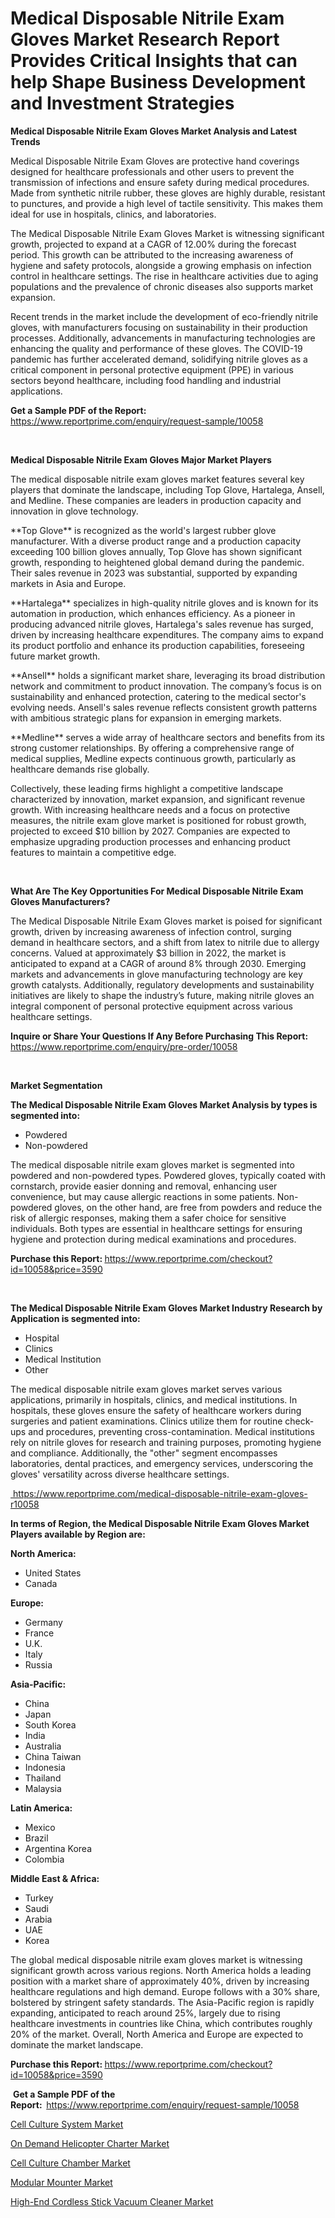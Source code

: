 <p><h1>Medical Disposable Nitrile Exam Gloves Market Research Report Provides Critical Insights that can help Shape Business Development and Investment Strategies</h1></p><p><strong>Medical Disposable Nitrile Exam Gloves Market Analysis and Latest Trends</strong></p>
<p><p>Medical Disposable Nitrile Exam Gloves are protective hand coverings designed for healthcare professionals and other users to prevent the transmission of infections and ensure safety during medical procedures. Made from synthetic nitrile rubber, these gloves are highly durable, resistant to punctures, and provide a high level of tactile sensitivity. This makes them ideal for use in hospitals, clinics, and laboratories.</p><p>The Medical Disposable Nitrile Exam Gloves Market is witnessing significant growth, projected to expand at a CAGR of 12.00% during the forecast period. This growth can be attributed to the increasing awareness of hygiene and safety protocols, alongside a growing emphasis on infection control in healthcare settings. The rise in healthcare activities due to aging populations and the prevalence of chronic diseases also supports market expansion.</p><p>Recent trends in the market include the development of eco-friendly nitrile gloves, with manufacturers focusing on sustainability in their production processes. Additionally, advancements in manufacturing technologies are enhancing the quality and performance of these gloves. The COVID-19 pandemic has further accelerated demand, solidifying nitrile gloves as a critical component in personal protective equipment (PPE) in various sectors beyond healthcare, including food handling and industrial applications.</p></p>
<p><strong>Get a Sample PDF of the Report:&nbsp;</strong> <a href="https://www.reportprime.com/enquiry/request-sample/10058">https://www.reportprime.com/enquiry/request-sample/10058</a></p>
<p>&nbsp;</p>
<p><strong>Medical Disposable Nitrile Exam Gloves Major Market Players</strong></p>
<p><p>The medical disposable nitrile exam gloves market features several key players that dominate the landscape, including Top Glove, Hartalega, Ansell, and Medline. These companies are leaders in production capacity and innovation in glove technology.</p><p>**Top Glove** is recognized as the world's largest rubber glove manufacturer. With a diverse product range and a production capacity exceeding 100 billion gloves annually, Top Glove has shown significant growth, responding to heightened global demand during the pandemic. Their sales revenue in 2023 was substantial, supported by expanding markets in Asia and Europe.</p><p>**Hartalega** specializes in high-quality nitrile gloves and is known for its automation in production, which enhances efficiency. As a pioneer in producing advanced nitrile gloves, Hartalega's sales revenue has surged, driven by increasing healthcare expenditures. The company aims to expand its product portfolio and enhance its production capabilities, foreseeing future market growth.</p><p>**Ansell** holds a significant market share, leveraging its broad distribution network and commitment to product innovation. The company’s focus is on sustainability and enhanced protection, catering to the medical sector's evolving needs. Ansell's sales revenue reflects consistent growth patterns with ambitious strategic plans for expansion in emerging markets.</p><p>**Medline** serves a wide array of healthcare sectors and benefits from its strong customer relationships. By offering a comprehensive range of medical supplies, Medline expects continuous growth, particularly as healthcare demands rise globally.</p><p>Collectively, these leading firms highlight a competitive landscape characterized by innovation, market expansion, and significant revenue growth. With increasing healthcare needs and a focus on protective measures, the nitrile exam glove market is positioned for robust growth, projected to exceed $10 billion by 2027. Companies are expected to emphasize upgrading production processes and enhancing product features to maintain a competitive edge.</p></p>
<p>&nbsp;</p>
<p><strong>What Are The Key Opportunities For Medical Disposable Nitrile Exam Gloves Manufacturers?</strong></p>
<p><p>The Medical Disposable Nitrile Exam Gloves market is poised for significant growth, driven by increasing awareness of infection control, surging demand in healthcare sectors, and a shift from latex to nitrile due to allergy concerns. Valued at approximately $3 billion in 2022, the market is anticipated to expand at a CAGR of around 8% through 2030. Emerging markets and advancements in glove manufacturing technology are key growth catalysts. Additionally, regulatory developments and sustainability initiatives are likely to shape the industry’s future, making nitrile gloves an integral component of personal protective equipment across various healthcare settings.</p></p>
<p><strong>Inquire or Share Your Questions If Any Before Purchasing This Report:</strong> <a href="https://www.reportprime.com/enquiry/pre-order/10058">https://www.reportprime.com/enquiry/pre-order/10058</a></p>
<p>&nbsp;</p>
<p><strong>Market Segmentation</strong></p>
<p><strong>The Medical Disposable Nitrile Exam Gloves Market Analysis by types is segmented into:</strong></p>
<p><ul><li>Powdered</li><li>Non-powdered</li></ul></p>
<p><p>The medical disposable nitrile exam gloves market is segmented into powdered and non-powdered types. Powdered gloves, typically coated with cornstarch, provide easier donning and removal, enhancing user convenience, but may cause allergic reactions in some patients. Non-powdered gloves, on the other hand, are free from powders and reduce the risk of allergic responses, making them a safer choice for sensitive individuals. Both types are essential in healthcare settings for ensuring hygiene and protection during medical examinations and procedures.</p></p>
<p><strong>Purchase this Report:&nbsp;</strong><a href="https://www.reportprime.com/checkout?id=10058&price=3590">https://www.reportprime.com/checkout?id=10058&price=3590</a></p>
<p>&nbsp;</p>
<p><strong>The Medical Disposable Nitrile Exam Gloves Market Industry Research by Application is segmented into:</strong></p>
<p><ul><li>Hospital</li><li>Clinics</li><li>Medical Institution</li><li>Other</li></ul></p>
<p><p>The medical disposable nitrile exam gloves market serves various applications, primarily in hospitals, clinics, and medical institutions. In hospitals, these gloves ensure the safety of healthcare workers during surgeries and patient examinations. Clinics utilize them for routine check-ups and procedures, preventing cross-contamination. Medical institutions rely on nitrile gloves for research and training purposes, promoting hygiene and compliance. Additionally, the "other" segment encompasses laboratories, dental practices, and emergency services, underscoring the gloves' versatility across diverse healthcare settings.</p></p>
<p><a href="https://www.reportprime.com/medical-disposable-nitrile-exam-gloves-r10058">&nbsp;https://www.reportprime.com/medical-disposable-nitrile-exam-gloves-r10058</a></p>
<p><strong>In terms of Region, the Medical Disposable Nitrile Exam Gloves Market Players available by Region are:</strong></p>
<p>
    <p> <strong> North America: </strong>
        <ul>
            <li>United States</li>
            <li>Canada</li>
        </ul>
        </p> 
    <p> <strong> Europe: </strong>
        <ul>
            <li>Germany</li>
            <li>France</li>
            <li>U.K.</li>
            <li>Italy</li>
            <li>Russia</li>
        </ul>
        </p> 
    <p> <strong> Asia-Pacific: </strong>
        <ul>
            <li>China</li>
            <li>Japan</li>
            <li>South Korea</li>
            <li>India</li>
            <li>Australia</li>
            <li>China Taiwan</li>
            <li>Indonesia</li>
            <li>Thailand</li>
            <li>Malaysia</li>
        </ul>
        </p> 
    <p> <strong> Latin America: </strong>
        <ul>
            <li>Mexico</li>
            <li>Brazil</li>
            <li>Argentina Korea</li>
            <li>Colombia</li>
        </ul>
        </p> 
    <p> <strong> Middle East & Africa: </strong>
        <ul>
            <li>Turkey</li>
            <li>Saudi</li>
            <li>Arabia</li>
            <li>UAE</li>
            <li>Korea</li>
        </ul>
    </p>
    </p>
<p><p>The global medical disposable nitrile exam gloves market is witnessing significant growth across various regions. North America holds a leading position with a market share of approximately 40%, driven by increasing healthcare regulations and high demand. Europe follows with a 30% share, bolstered by stringent safety standards. The Asia-Pacific region is rapidly expanding, anticipated to reach around 25%, largely due to rising healthcare investments in countries like China, which contributes roughly 20% of the market. Overall, North America and Europe are expected to dominate the market landscape.</p></p>
<p><strong>Purchase this Report: </strong><a href="https://www.reportprime.com/checkout?id=10058&price=3590">https://www.reportprime.com/checkout?id=10058&price=3590</a></p>
<p>&nbsp;<strong>Get a Sample PDF of the Report:&nbsp;&nbsp;</strong><a href="https://www.reportprime.com/enquiry/request-sample/10058">https://www.reportprime.com/enquiry/request-sample/10058</a></p>
<p><strong></strong></p>
<p><p><a href="https://www.linkedin.com/pulse/global-cell-culture-system-market-trends-forecasts-strategic-wqotf?trackingId=MrYfR%2F%2FOSqaVznaD%2Bn1x3Q%3D%3D">Cell Culture System Market</a></p><p><a href="https://issuu.com/reportprime-2/docs/on-demand-helicopter-charter-market_528fa6e90e1f15">On Demand Helicopter Charter Market</a></p><p><a href="https://www.linkedin.com/pulse/cell-culture-chamber-market-investigation-industry-evolution-81tcf?trackingId=Sf75ycIeShyWu8rIC%2Bwvzw%3D%3D">Cell Culture Chamber Market</a></p><p><a href="https://medium.com/@eloisadavis1985/strategic-insights-into-global-modular-mounter-market-trends-2024-2031-covered-in-195-pages-1126e04e8bb2">Modular Mounter Market</a></p><p><a href="https://issuu.com/reportprime-2/docs/high-end-cordless-stick-vacuum-clea_0d55768e295f9a">High-End Cordless Stick Vacuum Cleaner Market</a></p></p>